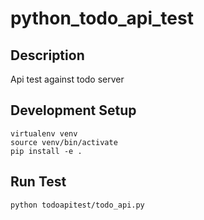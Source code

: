 # python_todo_api_test

## Description

Api test against todo server

## Development Setup

    virtualenv venv
    source venv/bin/activate
    pip install -e .

## Run Test

    python todoapitest/todo_api.py
